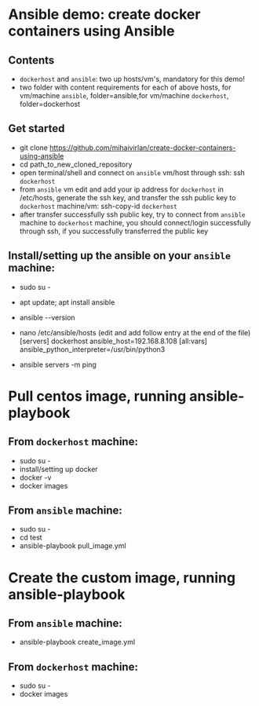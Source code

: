 # Ansible demo: create docker containers using Ansible
## Contents
- `dockerhost` and `ansible`: two up hosts/vm's, mandatory for this demo!
- two folder with content requirements for each of above hosts, for vm/machine `ansible`, folder=ansible,for vm/machine `dockerhost`, folder=dockerhost

## Get started
- git clone https://github.com/mihaivirlan/create-docker-containers-using-ansible
- cd path_to_new_cloned_repository
- open terminal/shell and connect on `ansible` vm/host through ssh: ssh `dockerhost`
- from `ansible` vm edit and add your ip address for `dockerhost` in /etc/hosts, generate the ssh key, and transfer the ssh public key to `dockerhost` machine/vm: ssh-copy-id `dockerhost`
- after transfer successfully ssh public key, try to connect from `ansible` machine to `dockerhost` machine, you should connect/login successfully through ssh, if you successfully transferred the public key

## Install/setting up the ansible on your `ansible` machine:
- sudo su -
- apt update; apt install ansible
- ansible --version
- nano /etc/ansible/hosts (edit and add follow entry at the end of the file)<br/>
[servers]
dockerhost ansible_host=192.168.8.108
[all:vars]
ansible_python_interpreter=/usr/bin/python3

- ansible servers -m ping

# Pull centos image, running ansible-playbook
## From `dockerhost` machine:
- sudo su -
- install/setting up docker
- docker -v
- docker images

## From `ansible` machine:
- sudo su -
- cd test
- ansible-playbook pull_image.yml

# Create the custom image, running ansible-playbook
## From `ansible` machine:
- ansible-playbook create_image.yml

## From `dockerhost` machine:
- sudo su -
- docker images


